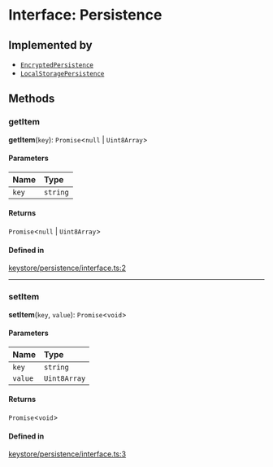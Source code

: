 <!---->
# Interface: Persistence

## Implemented by

- [`EncryptedPersistence`](../classes/EncryptedPersistence.md)
- [`LocalStoragePersistence`](../classes/LocalStoragePersistence.md)

## Methods

### getItem

**getItem**(`key`): `Promise`<``null`` \| `Uint8Array`\>

#### Parameters

| Name | Type |
| :------ | :------ |
| `key` | `string` |

#### Returns

`Promise`<``null`` \| `Uint8Array`\>

#### Defined in

[keystore/persistence/interface.ts:2](https://github.com/xmtp/xmtp-js/blob/36ff630/src/keystore/persistence/interface.ts#L2)

___

### setItem

**setItem**(`key`, `value`): `Promise`<`void`\>

#### Parameters

| Name | Type |
| :------ | :------ |
| `key` | `string` |
| `value` | `Uint8Array` |

#### Returns

`Promise`<`void`\>

#### Defined in

[keystore/persistence/interface.ts:3](https://github.com/xmtp/xmtp-js/blob/36ff630/src/keystore/persistence/interface.ts#L3)
